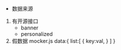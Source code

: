 - 数据来源
 1. 有开源接口
    - banner
    - personalized
 2. 假数据  mocker.js
     data:{
         list:[
             {
                 key:val,
             }
         ]
     }